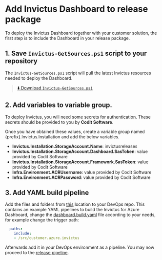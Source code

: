 # Add Invictus Dashboard to release package
To deploy the Invictus Dashboard together with your customer solution, the first step is to include the Dashboard in your release package.

## 1. Save `Invictus-GetSources.ps1` script to your repository
The `Invictus-GetSources.ps1` script will pull the latest Invictus resources needed to deploy the Dashboard.

> [⬇️ Download `Invictus-GetSources.ps1`](https://invictusreleases.blob.core.windows.net/devops/prod/Invictus-GetSources.ps1?sp=r&st=2023-07-31T05:31:04Z&se=2060-07-31T13:31:04Z&spr=https&sv=2022-11-02&sr=b&sig=9xVYMoiiPjTgGXHfuA0UQcBo0g028U0fs1Wf0DCtsX4%3D)

## 2. Add variables to variable group.
To deploy Invictus, you will need some secrets for authentication. These secrets should be provided to you by **Codit Software**.

Once you have obtained these values, create a variable group named {prefix}.Invictus.Installation and add the below variables.

- **Invictus.Installation.StorageAccount.Name**: invictusreleases
- **Invictus.Installation.StorageAccount.Dashboard.SasToken**: value provided by Codit Software
- **Invictus.Installation.StorageAccount.Framework.SasToken**: value provided by Codit Software
- **Infra.Environment.ACRUsername**: value provided by Codit Software
- **Infra.Environment.ACRPassword**: value provided by Codit Software

## 3. Add YAML build pipeline
Add the files and folders from [this](./pipelines) location to your DevOps repo. 
This contains an example YAML pipelines to build the Invictus for Azure Dashboard, change the [dashboard.build.yaml](./pipelines/dashboard.build.yaml) file according to your needs, for example change the trigger path:
``` yaml
  paths:
    include:
    - /src/customer.azure.invictus
```

Afterwards add it in your DevOps environment as a pipeline. You may now proceed to the [release pipeline](dashboard-releasepipeline.md).